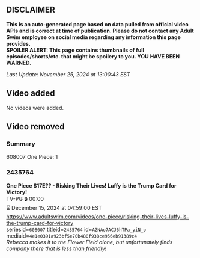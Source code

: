 ## DISCLAIMER
**This is an auto-generated page based on data pulled from official video APIs and is correct at time of publication. Please do not contact any Adult Swim employee on social media regarding any information this page provides.**  
**SPOILER ALERT: This page contains thumbnails of full episodes/shorts/etc. that might be spoilery to you. YOU HAVE BEEN WARNED.**  

_Last Update: November 25, 2024 at 13:00:43 EST_
## Video added
No videos were added.  
## Video removed
### Summary
608007 One Piece: 1  
### 2435764
**One Piece S17E?? - Risking Their Lives! Luffy is the Trump Card for Victory!**  
TV-PG 🔒 00:00  
⌛ December 15, 2024 at 04:59:00 EST  
https://www.adultswim.com/videos/one-piece/risking-their-lives-luffy-is-the-trump-card-for-victory  
seriesid=`608007` titleid=`2435764` id=`AZNAo7ACJ6hTPa_yiN_o` mediaid=`4e1e0391a923bf5e70b480f938ce956eb91389c4`  
_Rebecca makes it to the Flower Field alone, but unfortunately finds company there that is less than friendly!_  
